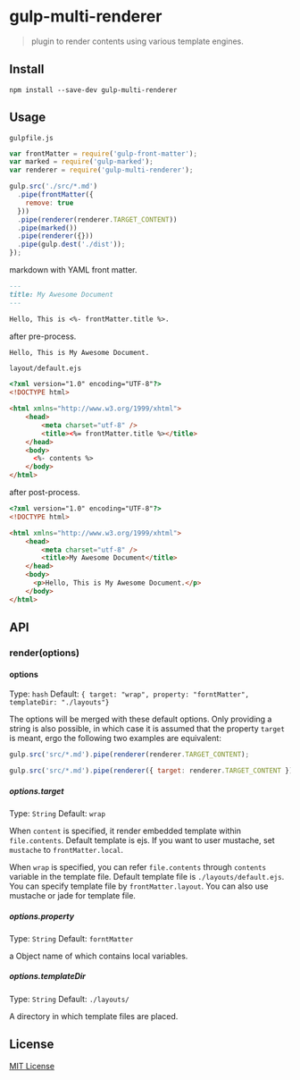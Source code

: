 # gulp-multi-renderer

> plugin to render contents using various template engines.

## Install

```
npm install --save-dev gulp-multi-renderer
```

## Usage

`gulpfile.js`

```javascript
var frontMatter = require('gulp-front-matter');
var marked = require('gulp-marked');
var renderer = require('gulp-multi-renderer');

gulp.src('./src/*.md')
  .pipe(frontMatter({
    remove: true
  }))
  .pipe(renderer(renderer.TARGET_CONTENT))
  .pipe(marked())
  .pipe(renderer({}))
  .pipe(gulp.dest('./dist'));
});
```

markdown with YAML front matter.

```markdown
---
title: My Awesome Document
---

Hello, This is <%- frontMatter.title %>.


```

after pre-process.

```markdown
Hello, This is My Awesome Document.

```

`layout/default.ejs`

```html
<?xml version="1.0" encoding="UTF-8"?>
<!DOCTYPE html>

<html xmlns="http://www.w3.org/1999/xhtml">
    <head>
        <meta charset="utf-8" />
        <title><%= frontMatter.title %></title>
    </head>
    <body>
      <%- contents %>
    </body>
</html>
```

after post-process.

```html
<?xml version="1.0" encoding="UTF-8"?>
<!DOCTYPE html>

<html xmlns="http://www.w3.org/1999/xhtml">
    <head>
        <meta charset="utf-8" />
        <title>My Awesome Document</title>
    </head>
    <body>
      <p>Hello, This is My Awesome Document.</p>
    </body>
</html>
```

## API

### render(options)

#### options
Type: `hash`
Default: `{ target: "wrap", property: "forntMatter", templateDir: "./layouts"}`

The options will be merged with these default options. Only providing a string is also possible, in which case it is
assumed that the property `target` is meant, ergo the following two examples are equivalent:

```javascript
gulp.src('src/*.md').pipe(renderer(renderer.TARGET_CONTENT);

gulp.src('src/*.md').pipe(renderer({ target: renderer.TARGET_CONTENT });
```

##### options.target
Type: `String`
Default: `wrap`

When `content` is specified, it render embedded template within `file.contents`. Default template is ejs. If you want
to user mustache, set `mustache` to `frontMatter.local`.

When `wrap` is specified, you can refer `file.contents` through `contents` variable in the template file. Default
template file is `./layouts/default.ejs`. You can specify template file by `frontMatter.layout`. You can also use
mustache or jade for template file.

##### options.property
Type: `String`
Default: `forntMatter`

a Object name of which contains local variables.

##### options.templateDir
Type: `String`
Default: `./layouts/`

A directory in which template files are placed.

## License

[MIT License](http://en.wikipedia.org/wiki/MIT_License)
